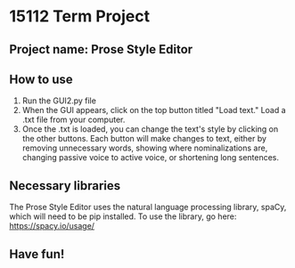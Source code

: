# 15112 Term Project

## Project name: Prose Style Editor

## How to use
1. Run the GUI2.py file
2. When the GUI appears, click on the top button titled "Load text." Load a .txt file from your computer.
3. Once the .txt is loaded, you can change the text's style by clicking on the other buttons. Each button will make changes to text, either by removing unnecessary words, showing where nominalizations are, changing passive voice to active voice, or shortening long sentences. 

## Necessary libraries
The Prose Style Editor uses the natural language processing library, spaCy, which will need to be pip installed. To use the library, go here: https://spacy.io/usage/

## Have fun!
